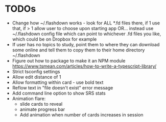 # TODOs

- Change how ~/.flashdown works - look for ALL \*.fd files there, if 1 use that, if > 1 allow user to choose upon starting app OR... instead use ~/.flashdown config file which can point to whichever .fd files you like, which could be on Dropbox for example
- If user has no topics to study, point them to where they can download some online and tell them to copy them to their home directory ~/.flashdown
- Figure out how to package to make it an NPM module
  https://www.tsmean.com/articles/how-to-write-a-typescript-library/
- Strict tsconfig settings
- Allow edit distance of 1
- Allow formatting within card - use bold text
- Reflow text in "file doesn't exist" error message
- Add command line option to show SRS stats
- Animation flare:
  - slide cards to reveal
  - animate progress bar
  - Add animation when number of cards increases in session
